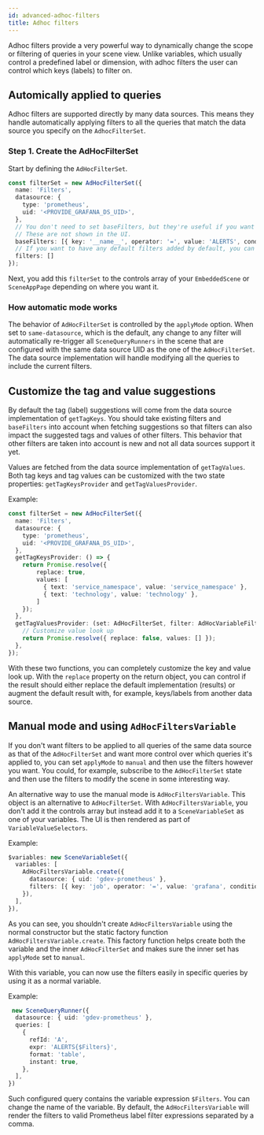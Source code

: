 ```yaml
---
id: advanced-adhoc-filters
title: Adhoc filters
---
```


Adhoc filters provide a very powerful way to dynamically change the scope or filtering of queries in your scene view. Unlike variables, which usually control a predefined label or dimension, with adhoc filters
the user can control which keys (labels) to filter on.

## Automically applied to queries

Adhoc filters are supported directly by many data sources. This means they handle automatically applying filters to all the queries that match the data source you specify on the `AdhocFilterSet`.

### Step 1. Create the AdHocFilterSet

Start by defining the `AdHocFilterSet`.

```ts
const filterSet = new AdHocFilterSet({
  name: 'Filters',
  datasource: {
    type: 'prometheus',
    uid: '<PROVIDE_GRAFANA_DS_UID>',
  },
  // You don't need to set baseFilters, but they're useful if you want to limit label suggestions to only those you deem relevant for the scene.
  // These are not shown in the UI.
  baseFilters: [{ key: '__name__', operator: '=', value: 'ALERTS', condition: '' }],
  // If you want to have any default filters added by default, you can specify those here.
  filters: []
});
```

Next, you add this `filterSet` to the controls array of your `EmbeddedScene` or `SceneAppPage` depending on where you want it.


### How automatic mode works

The behavior of `AdHocFilterSet` is controlled by the `applyMode` option. When set to `same-datasource`, which is the default, any change to any filter will automatically re-trigger all
`SceneQueryRunners` in the scene that are configured with the same data source UID as the one of the `AdHocFilterSet`. The data source implementation will handle modifying all the queries
to include the current filters.

## Customize the tag and value suggestions

By default the tag (label) suggestions will come from the data source implementation of `getTagKeys`. You should take existing filters and `baseFilters` into account when fetching suggestions so that filters
can also impact the suggested tags and values of other filters. This behavior that other filters are taken into account is new and not all data sources support it yet.

Values are fetched from the data source implementation of `getTagValues`. Both tag keys and tag values can be customized with the two state properties: `getTagKeysProvider` and `getTagValuesProvider`.

Example:

```ts
const filterSet = new AdHocFilterSet({
  name: 'Filters',
  datasource: {
    type: 'prometheus',
    uid: '<PROVIDE_GRAFANA_DS_UID>',
  },
  getTagKeysProvider: () => {
    return Promise.resolve({
        replace: true,
        values: [
          { text: 'service_namespace', value: 'service_namespace' },
          { text: 'technology', value: 'technology' },
        ]
    });
  },
  getTagValuesProvider: (set: AdHocFilterSet, filter: AdHocVariableFilter) => {
    // Customize value look up
    return Promise.resolve({ replace: false, values: [] });
  },
});
```

With these two functions, you can completely customize the key and value look up. With the `replace` property on the return object, you can control if the result should either replace the default implementation (results) or augment the default result with, for example, keys/labels from another data source.

## Manual mode and using `AdHocFiltersVariable`

If you don't want filters to be applied to all queries of the same data source as that of the `AdHocFilterSet` and want more control over which queries it's applied to, you can set `applyMode` to `manual` and
then use the filters however you want. You could, for example, subscribe to the `AdHocFilterSet` state and then use the filters to modify the scene in some interesting way.

An alternative way to use the manual mode is `AdHocFiltersVariable`. This object is an alternative to `AdHocFilterSet`. With `AdHocFiltersVariable`, you
don't add it the controls array but instead add it to a `SceneVariableSet` as one of your variables. The UI is then rendered as part of `VariableValueSelectors`.

Example:

```ts
$variables: new SceneVariableSet({
  variables: [
    AdHocFiltersVariable.create({
      datasource: { uid: 'gdev-prometheus' },
      filters: [{ key: 'job', operator: '=', value: 'grafana', condition: '' }],
    }),
  ],
}),
```

As you can see, you shouldn't create `AdHocFiltersVariable` using the normal constructor but the static factory function `AdHocFiltersVariable.create`. This factory function helps create both the variable
and the inner `AdHocFilterSet` and makes sure the inner set has `applyMode` set to `manual`.

With this variable, you can now use the filters easily in specific queries by using it as a normal variable.

Example:

```ts
 new SceneQueryRunner({
  datasource: { uid: 'gdev-prometheus' },
  queries: [
    {
      refId: 'A',
      expr: 'ALERTS{$Filters}',
      format: 'table',
      instant: true,
    },
  ],
})
```

Such configured query contains the variable expression `$Filters`. You can change the name of the variable. By default, the `AdHocFiltersVariable` will render the filters to valid
Prometheus label filter expressions separated by a comma.




